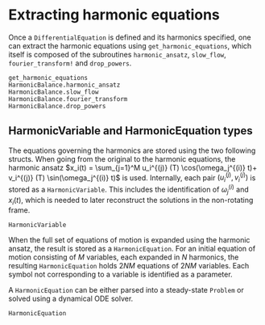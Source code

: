 # Extracting harmonic equations

Once a `DifferentialEquation` is defined and its harmonics specified, one can extract the harmonic equations using `get_harmonic_equations`, which itself is composed of the subroutines `harmonic_ansatz`, `slow_flow`, `fourier_transform!` and `drop_powers`. 


```@docs
get_harmonic_equations
HarmonicBalance.harmonic_ansatz
HarmonicBalance.slow_flow
HarmonicBalance.fourier_transform
HarmonicBalance.drop_powers
```

## HarmonicVariable and HarmonicEquation types

The equations governing the harmonics are stored using the two following structs. When going from the original to the harmonic equations, the harmonic ansatz $x_i(t) = \sum_{j=1}^M u_i^{(j)}  (T)  \cos(\omega_j^{(i)} t)+ v_i^{(j)} (T) \sin(\omega_j^{(i)} t)$ is used. Internally, each pair $(u_i^{(j)}, v_i^{(j)})$ is stored as a `HarmonicVariable`. This includes the identification of $\omega_j^{(i)}$ and $x_i(t)$, which is needed to later reconstruct the solutions in the non-rotating frame.

```@docs
HarmonicVariable
```

When the full set of equations of motion is expanded using the harmonic ansatz, the result is stored as a `HarmonicEquation`. For an initial equation of motion consisting of $M$ variables, each expanded in $N$ harmonics, the resulting `HarmonicEquation` holds $2NM$ equations of $2NM$ variables. Each symbol not corresponding to a variable is identified as a parameter. 

A `HarmonicEquation` can be either parsed into a steady-state `Problem` or solved using a dynamical ODE solver.

```@docs
HarmonicEquation
```